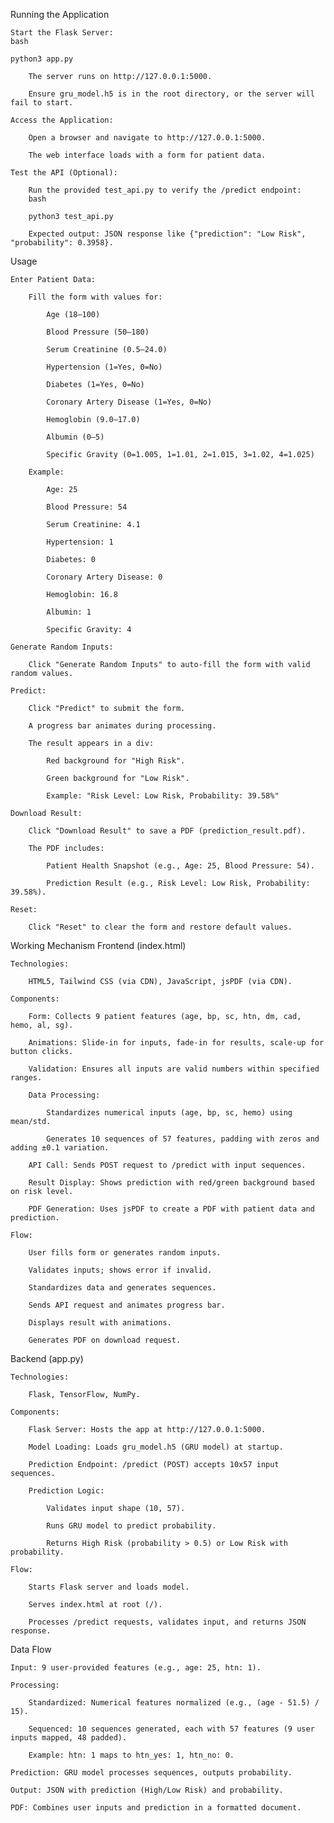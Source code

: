 Running the Application

    Start the Flask Server:
    bash

    python3 app.py

        The server runs on http://127.0.0.1:5000.

        Ensure gru_model.h5 is in the root directory, or the server will fail to start.

    Access the Application:

        Open a browser and navigate to http://127.0.0.1:5000.

        The web interface loads with a form for patient data.

    Test the API (Optional):

        Run the provided test_api.py to verify the /predict endpoint:
        bash

        python3 test_api.py

        Expected output: JSON response like {"prediction": "Low Risk", "probability": 0.3958}.

Usage

    Enter Patient Data:

        Fill the form with values for:

            Age (18–100)

            Blood Pressure (50–180)

            Serum Creatinine (0.5–24.0)

            Hypertension (1=Yes, 0=No)

            Diabetes (1=Yes, 0=No)

            Coronary Artery Disease (1=Yes, 0=No)

            Hemoglobin (9.0–17.0)

            Albumin (0–5)

            Specific Gravity (0=1.005, 1=1.01, 2=1.015, 3=1.02, 4=1.025)

        Example:

            Age: 25

            Blood Pressure: 54

            Serum Creatinine: 4.1

            Hypertension: 1

            Diabetes: 0

            Coronary Artery Disease: 0

            Hemoglobin: 16.8

            Albumin: 1

            Specific Gravity: 4

    Generate Random Inputs:

        Click "Generate Random Inputs" to auto-fill the form with valid random values.

    Predict:

        Click "Predict" to submit the form.

        A progress bar animates during processing.

        The result appears in a div:

            Red background for "High Risk".

            Green background for "Low Risk".

            Example: "Risk Level: Low Risk, Probability: 39.58%"

    Download Result:

        Click "Download Result" to save a PDF (prediction_result.pdf).

        The PDF includes:

            Patient Health Snapshot (e.g., Age: 25, Blood Pressure: 54).

            Prediction Result (e.g., Risk Level: Low Risk, Probability: 39.58%).

    Reset:

        Click "Reset" to clear the form and restore default values.

Working Mechanism
Frontend (index.html)

    Technologies:

        HTML5, Tailwind CSS (via CDN), JavaScript, jsPDF (via CDN).

    Components:

        Form: Collects 9 patient features (age, bp, sc, htn, dm, cad, hemo, al, sg).

        Animations: Slide-in for inputs, fade-in for results, scale-up for button clicks.

        Validation: Ensures all inputs are valid numbers within specified ranges.

        Data Processing:

            Standardizes numerical inputs (age, bp, sc, hemo) using mean/std.

            Generates 10 sequences of 57 features, padding with zeros and adding ±0.1 variation.

        API Call: Sends POST request to /predict with input sequences.

        Result Display: Shows prediction with red/green background based on risk level.

        PDF Generation: Uses jsPDF to create a PDF with patient data and prediction.

    Flow:

        User fills form or generates random inputs.

        Validates inputs; shows error if invalid.

        Standardizes data and generates sequences.

        Sends API request and animates progress bar.

        Displays result with animations.

        Generates PDF on download request.

Backend (app.py)

    Technologies:

        Flask, TensorFlow, NumPy.

    Components:

        Flask Server: Hosts the app at http://127.0.0.1:5000.

        Model Loading: Loads gru_model.h5 (GRU model) at startup.

        Prediction Endpoint: /predict (POST) accepts 10x57 input sequences.

        Prediction Logic:

            Validates input shape (10, 57).

            Runs GRU model to predict probability.

            Returns High Risk (probability > 0.5) or Low Risk with probability.

    Flow:

        Starts Flask server and loads model.

        Serves index.html at root (/).

        Processes /predict requests, validates input, and returns JSON response.

Data Flow

    Input: 9 user-provided features (e.g., age: 25, htn: 1).

    Processing:

        Standardized: Numerical features normalized (e.g., (age - 51.5) / 15).

        Sequenced: 10 sequences generated, each with 57 features (9 user inputs mapped, 48 padded).

        Example: htn: 1 maps to htn_yes: 1, htn_no: 0.

    Prediction: GRU model processes sequences, outputs probability.

    Output: JSON with prediction (High/Low Risk) and probability.

    PDF: Combines user inputs and prediction in a formatted document.
